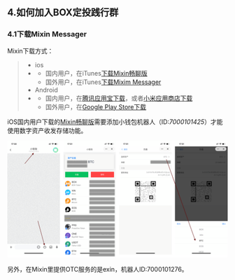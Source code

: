 ## 4.如何加入BOX定投践行群

### 4.1下载Mixin Messager

Mixin下载方式：

> - ios
> - - 国内用户，在iTunes[下载Mixin畅聊版](https://apps.apple.com/cn/app/mixin-%E5%AF%86%E4%BF%A1%E7%95%85%E8%81%8A%E7%89%88/id1457938019)
>   - 国外用户，在iTunes[下载Mixim Messager](https://apps.apple.com/app/mixin/id1322324266)
> - Android
> - - 国内用户，在[腾讯应用宝下载](https://a.app.qq.com/o/simple.jsp?pkgname=one.mixin.messenger)，或者[小米应用商店下载](http://app.mi.com/details?id=one.mixin.messenger)
>   - 国外用户，在[Google Play Store下载](https://play.google.com/store/apps/details?id=one.mixin.messenger)

iOS国内用户下载的[Mixin畅聊版](https://apps.apple.com/cn/app/mixin-%E5%AF%86%E4%BF%A1%E7%95%85%E8%81%8A%E7%89%88/id1457938019)需要添加小钱包机器人（ID:*7000101425*）才能使用数字资产收发存储功能。

![img](assets/images/miniwallet.png)

另外，在Mixin里提供OTC服务的是exin，机器人ID:7000101276。

